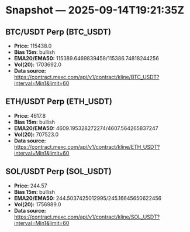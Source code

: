 # Snapshot — 2025-09-14T19:21:35Z

## BTC/USDT Perp (BTC_USDT)
- **Price:** 115438.0
- **Bias 15m:** bullish
- **EMA20/EMA50:** 115389.6469839458/115386.74818244256
- **Vol(20):** 1703692.0
- **Data source:** https://contract.mexc.com/api/v1/contract/kline/BTC_USDT?interval=Min1&limit=60

## ETH/USDT Perp (ETH_USDT)
- **Price:** 4617.8
- **Bias 15m:** bullish
- **EMA20/EMA50:** 4609.195328272274/4607.564265837247
- **Vol(20):** 707523.0
- **Data source:** https://contract.mexc.com/api/v1/contract/kline/ETH_USDT?interval=Min1&limit=60

## SOL/USDT Perp (SOL_USDT)
- **Price:** 244.57
- **Bias 15m:** bullish
- **EMA20/EMA50:** 244.5037425012995/245.16645650622456
- **Vol(20):** 1756989.0
- **Data source:** https://contract.mexc.com/api/v1/contract/kline/SOL_USDT?interval=Min1&limit=60
